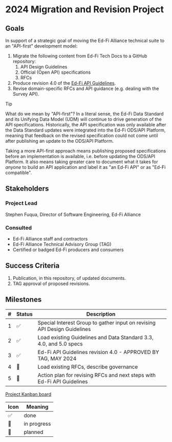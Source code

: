 # 2024 Migration and Revision Project

## Goals

In support of a strategic goal of moving the Ed-Fi Alliance technical suite to
an "API-first" development model:

1. Migrate the following content from Ed-Fi Tech Docs to a GitHub repository:
   1. API Design Guidelines
   2. Official (Open API) specifications
   3. RFCs
2. Produce revision 4.0 of the [Ed-Fi API Guidelines](../api-guidelines/).
3. Revise domain-specific RFCs and API guidance (e.g. dealing with the Survey
   API).

> [!TIP]
> What do we mean by "API-first"? In a literal sense, the Ed-Fi Data Standard
> and its Unifying Data Model (UDM) will continue to drive generation of the API
> specifications. Historically, the API specification was only available after
> the Data Standard updates were integrated into the Ed-Fi ODS/API Platform,
> meaning that feedback on the revised specification could not come until after
> publishing an update to the ODS/API Platform.
>
> Taking a more API-first approach means publishing proposed specifications
> before an implementation is available, i.e. before updating the ODS/API
> Platform. It also means taking greater care to document what it takes for
> _anyone_ to build an API application and label it as "an Ed-Fi API" or as
> "Ed-Fi compatible".

## Stakeholders

### Project Lead

Stephen Fuqua, Director of Software Engineering, Ed-Fi Alliance

### Consulted

* Ed-Fi Alliance staff and contractors
* Ed-Fi Alliance Technical Advisory Group (TAG)
* Certified or badged Ed-Fi producers and consumers

## Success Criteria

1. Publication, in this repository, of updated documents.
2. TAG approval of proposed revisions.

## Milestones

| #   | Status | Description                                                               |
| --- | ------ | ------------------------------------------------------------------------- |
| 1   | ✅     | Special Interest Group to gather input on revising API Design Guidelines |
| 2   | ✅     | Load existing Guidelines and Data Standard 3.3, 4.0, and 5.0 specs       |
| 3   | ✅     | Ed-Fi API Guidelines revision 4.0 - APPROVED BY TAG, MAY 2024            |
| 4   | 📅     | Load existing RFCs, describe governance                                  |
| 5   | 📅     | Action plan for revising RFCs and next steps with Ed-Fi API Guidelines   |

[Project Kanban board](https://tracker.ed-fi.org/secure/RapidBoard.jspa?rapidView=260&view=detail&selectedIssue=APIS-29)

| Icon | Meaning     |
| ---- | ----------- |
| ✅   | done        |
| 🚧   | in progress |
| 📅   | planned     |
